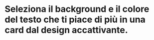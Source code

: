 # Seleziona il background e il colore del testo che ti piace di più in una card dal design accattivante.